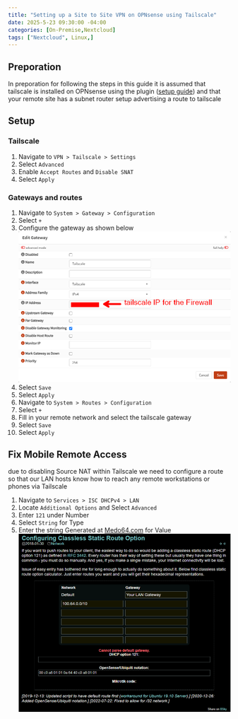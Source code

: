 ```yaml
---
title: "Setting up a Site to Site VPN on OPNsense using Tailscale"
date: 2025-5-23 09:30:00 -04:00
categories: [On-Premise,Nextcloud]
tags: ["Nextcloud", Linux,]
---
```


## Preporation
In preporation for following the steps in this guide it is assumed that tailscale is installed on OPNsense using the plugin ([setup guide](https://ryanvanmassenhoven.com/posts/Setting-up-tailscale-on-OPNSense/)) and that your remote site has a subnet router setup advertising a route to tailscale

## Setup
### Tailscale
1. Navigate to `VPN > Tailscale > Settings`
2. Select `Advanced`
3. Enable `Accept Routes` and `Disable SNAT`
4. Select `Apply`

### Gateways and routes
1. Navigate to `System > Gateway > Configuration`
2. Select `+`
3. Configure the gateway as shown below
![1](/assets/2025/Site-2-Site-tailscale-opnsense/1.png)
4. Select `Save`
5. Select `Apply`
6. Navigate to `System > Routes > Configuration`
7. Select `+`
8. Fill in your remote network and select the tailscale gateway
9. Select `Save`
10. Select `Apply`

## Fix Mobile Remote Access
due to disabling Source NAT within Tailscale we need to configure a route so that our LAN hosts know how to reach any remote workstations or phones via Tailscale
1. Navigate to `Services > ISC DHCPv4 > LAN`
2. Locate `Additional Options` and Select `Advanced`
3. Enter `121` under Number
4. Select `String` for Type
5. Enter the string Generated at [Medo64.com](https://medo64.com/posts/configuring-classless-static-route-option/) for Value
![2](/assets/2025/Site-2-Site-tailscale-opnsense/2.png)